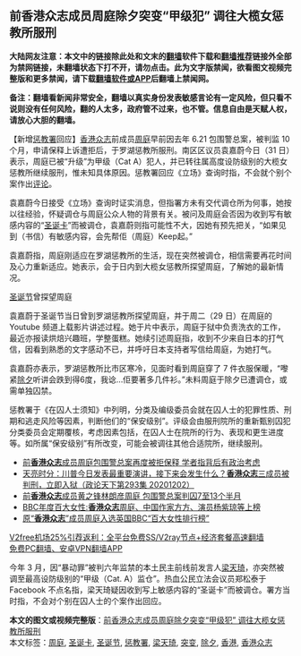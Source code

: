  <h2>前香港众志成员周庭除夕突变“甲级犯” 调往大榄女惩教所服刑</h2> <p class="notice"><b>大陆网友注意：本文中的链接除此处和文末的<a href="https://github.com/bannedbook/fanqiang" >翻墙</a>软件下载和<a href="https://github.com/killgcd/justmysocks/blob/master/README.md">翻墙推荐</a>链接外全部为禁网链接，未翻墙状态下打不开，请勿点击。此为文字版禁闻，欲看图文视频完整版和更多禁闻，请下载<a href="https://github.com/bannedbook/fanqiang">翻墙软件或APP</a>后翻墙上禁闻网。</p><p>备注：翻墙看新闻非常安全，翻墙以真实身份发表敏感言论有一定风险，但只看不说则没有任何风险，翻的人太多，政府管不过来，也不管。信息自由是天赋人权，请放心大胆的翻墙。</b></p>  <div class="entry">  <p>【新增<a href="https://www.bannedbook.org/bnews/tag/%E6%83%A9%E6%95%99%E7%BD%B2/" class="st_tag internal_tag" rel="tag" title="标签 惩教署 下的日志">惩教署</a>回应】<a href="https://www.bannedbook.org/bnews/tag/%e9%a6%99%e6%b8%af%e4%bc%97%e5%bf%97/" class="st_tag internal_tag" rel="tag" title="标签 香港众志 下的日志">香港众志</a>前成员<a href="https://www.bannedbook.org/bnews/tag/%E5%91%A8%E5%BA%AD/" class="st_tag internal_tag" rel="tag" title="标签 周庭 下的日志">周庭</a>早前因去年 6.21 包围警总案，被判监 10 个月，申请保释上诉遭拒后，于罗湖惩教所服刑。南区区议员袁嘉蔚今日（31 日）表示，周庭已被“升级”为甲级（Cat A）犯人，并已转往属高度设防级别的大榄女惩教所继续服刑，惟未知具体原因。惩教署回应《立场》查询时指，不会就个别个案作出<span class='wp_keywordlink_affiliate'><a href="https://www.bannedbook.org/bnews/comments/" title="新闻评论" target="_blank">评论</a></span>。</p> <p>袁嘉蔚今日接受《立场》查询时证实消息，但指署方未有交代调仓所为何事，她按以往经验，怀疑调仓与周庭公众人物的背景有关。被问及周庭会否因为收到写有敏感内容的“<a href="https://www.bannedbook.org/bnews/tag/%E5%9C%A3%E8%AF%9E%E5%8D%A1/" class="st_tag internal_tag" rel="tag" title="标签 圣诞卡 下的日志">圣诞卡</a>”而被调仓，袁嘉蔚则指可能性不大，因她有预先把关，“如果见到（书信）有敏感内容，会先帮佢（周庭）Keep起。”</p>  <p>袁嘉蔚指，周庭刚适应在罗湖惩教所的生活，现在突然被调仓，相信需要再花时间及心力重新适应。她表示，会于日内到大榄女惩教所探望周庭，了解她的最新情况。</p> <p><a href="https://www.bannedbook.org/bnews/tag/%e5%9c%a3%e8%af%9e%e8%8a%82/" class="st_tag internal_tag" rel="tag" title="标签 圣诞节 下的日志">圣诞节</a>曾探望周庭</p>  <p>袁嘉蔚于圣诞节当日曾到罗湖惩教所探望周庭，并于周二（29 日）在周庭的 Youtube 频道上载影片讲述过程。她于片中表示，周庭于狱中负责洗衣的工作，最近亦报读烘焙兴趣班，学整蛋糕。她续引述周庭指，收到不少来自日本的打气信，因看到熟悉的文字感动不已，并呼吁日本支持者写信给周庭，为她打气。</p> <p>袁嘉蔚亦表示，罗湖惩教所比市区寒冷，见面时看到周庭穿了 7 件衣服保暖，“嚟紧<a href="https://www.bannedbook.org/bnews/tag/%E9%99%A4%E5%A4%95/" class="st_tag internal_tag" rel="tag" title="标签 除夕 下的日志">除夕</a>听讲会跌到得6度，我谂…佢要著多几件衫。”未料周庭于除夕已遭调仓，或需单独囚禁。</p>  <p>惩教署于《在囚人士须知》中列明，分类及编级委员会就在囚人士的犯罪性质、刑期和逃走风险等因素，判断他们的“保安级别”。评级会由服刑院所的重新甄别囚犯分类委员会定期覆核，考虑因素包括，在囚人士在院所的行为、表现和更生进度等。如所属“保安级别”有所改变，可能会被调往其他合适院所，继续服刑。</p> <ul class='op-related-articles' title='相关阅读'> <li><a href='https://www.bannedbook.org/bnews/cnnews/hknews/20201210/1444928.html' target='_blank'>前<b>香港众志</b>成员周庭包围警总案再度被拒保释 学者指背后有政治考虑</a></li> <li><a href='https://www.bannedbook.org/bnews/cbnews/20201203/1441251.html' target='_blank'>天亮时分：川普今日发表最重要演讲，接下来会发生什么？<b>香港众志</b>三成员被判刑，立即入狱（政论天下第293集 20201202）</a></li> <li><a href='https://www.bannedbook.org/bnews/cnnews/hknews/20201203/1441053.html' target='_blank'>前<b>香港众志</b>成员黄之锋林朗彦周庭 包围警总案判囚7至13个半月</a></li> <li><a href='https://www.bannedbook.org/bnews/cnnews/hknews/20201125/1436599.html' target='_blank'>BBC年度百大女性:<b>香港众志</b>周庭、中国作家方方、演员杨紫琼等上榜</a></li> <li><a href='https://www.bannedbook.org/bnews/headline/20201125/1436512.html' target='_blank'>原“<b>香港众志</b>”成员周庭入选英国BBC“百大女性排行榜”</a></li> </ul> <p class="texttj"> <a href="https://github.com/bannedbook/fanqiang/wiki/V2ray%E6%9C%BA%E5%9C%BA" target="_blank">V2free机场25%引荐返利：全平台免费SS/V2ray节点+经济套餐高速翻墙</a><br/> <a href="https://github.com/bannedbook/fanqiang/wiki/%E7%A6%81%E9%97%BB%E7%BD%91%E5%AE%89%E5%8D%93%E7%BF%BB%E5%A2%99%E6%96%B0%E9%97%BBAPP" target="_blank">免费PC翻墙、安卓VPN翻墙APP</a></p><p>今年 3 月，因“暴动罪”被判六年监禁的本土民主前线前发言人<a href="https://www.bannedbook.org/bnews/tag/%e6%a2%81%e5%a4%a9%e7%90%a6/" class="st_tag internal_tag" rel="tag" title="标签 梁天琦 下的日志">梁天琦</a>，亦突然被调至最高设防级别的“甲级（Cat. A）监仓”。热血公民立法会议员郑松泰于 Facebook 不点名指，梁天琦疑因收到写上敏感内容的“圣诞卡”而被调仓。署方当时指，不会对个别在囚人士的个案作出回应。</p><a name='sharetosocial'></a>       <div><b>本文的图文或视频完整版</b>：<a href='https://www.bannedbook.org/bnews/comments/20201231/1458565.html'>前香港众志成员周庭除夕突变“甲级犯” 调往大榄女惩教所服刑</a></div>  </div><!--END ENTRY--> <div class="postfooter"> <div>本文标签：<a href="https://www.bannedbook.org/bnews/tag/%E5%91%A8%E5%BA%AD/" rel="tag">周庭</a>, <a href="https://www.bannedbook.org/bnews/tag/%E5%9C%A3%E8%AF%9E%E5%8D%A1/" rel="tag">圣诞卡</a>, <a href="https://www.bannedbook.org/bnews/tag/%e5%9c%a3%e8%af%9e%e8%8a%82/" rel="tag">圣诞节</a>, <a href="https://www.bannedbook.org/bnews/tag/%E6%83%A9%E6%95%99%E7%BD%B2/" rel="tag">惩教署</a>, <a href="https://www.bannedbook.org/bnews/tag/%e6%a2%81%e5%a4%a9%e7%90%a6/" rel="tag">梁天琦</a>, <a href="https://www.bannedbook.org/bnews/tag/%E7%AA%81%E5%8F%98/" rel="tag">突变</a>, <a href="https://www.bannedbook.org/bnews/tag/%E9%99%A4%E5%A4%95/" rel="tag">除夕</a>, <a href="https://www.bannedbook.org/bnews/tag/%e9%a6%99%e6%b8%af/" rel="tag">香港</a>, <a href="https://www.bannedbook.org/bnews/tag/%e9%a6%99%e6%b8%af%e4%bc%97%e5%bf%97/" rel="tag">香港众志</a></div>  </div><!--END POSTFOOTER--> 